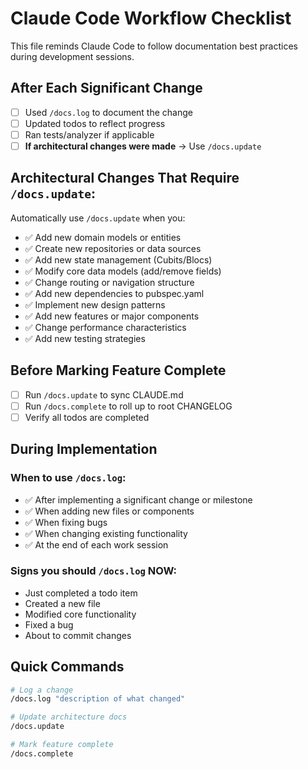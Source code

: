 # Claude Code Workflow Checklist

This file reminds Claude Code to follow documentation best practices during development sessions.

## After Each Significant Change

- [ ] Used `/docs.log` to document the change
- [ ] Updated todos to reflect progress
- [ ] Ran tests/analyzer if applicable
- [ ] **If architectural changes were made** → Use `/docs.update`

## Architectural Changes That Require `/docs.update`:

Automatically use `/docs.update` when you:
- ✅ Add new domain models or entities
- ✅ Create new repositories or data sources
- ✅ Add new state management (Cubits/Blocs)
- ✅ Modify core data models (add/remove fields)
- ✅ Change routing or navigation structure
- ✅ Add new dependencies to pubspec.yaml
- ✅ Implement new design patterns
- ✅ Add new features or major components
- ✅ Change performance characteristics
- ✅ Add new testing strategies

## Before Marking Feature Complete

- [ ] Run `/docs.update` to sync CLAUDE.md
- [ ] Run `/docs.complete` to roll up to root CHANGELOG
- [ ] Verify all todos are completed

## During Implementation

### When to use `/docs.log`:
- ✅ After implementing a significant change or milestone
- ✅ When adding new files or components
- ✅ When fixing bugs
- ✅ When changing existing functionality
- ✅ At the end of each work session

### Signs you should `/docs.log` NOW:
- Just completed a todo item
- Created a new file
- Modified core functionality
- Fixed a bug
- About to commit changes

## Quick Commands

```bash
# Log a change
/docs.log "description of what changed"

# Update architecture docs
/docs.update

# Mark feature complete
/docs.complete
```
